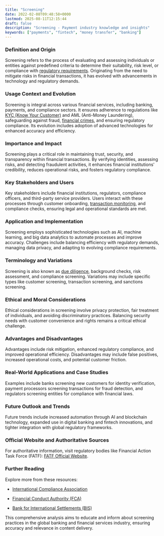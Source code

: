 ```yaml
---
title: "Screening"
date: 2022-02-08T09:48:58+0000
lastmod: 2025-08-11T12:15:44
draft: false
description: "Screening - Payment industry knowledge and insights"
keywords: ["payments", "fintech", "money transfer", "banking"]
---
```


### Definition and Origin

Screening refers to the process of evaluating and assessing individuals or entities against predefined criteria to determine their suitability, risk level, or compliance with [regulatory requirements](https://faisalkhanllc.xyz/resources/payments-wiki/f/financial-regulatory-frameworks/). Originating from the need to mitigate risks in financial transactions, it has evolved with advancements in technology and regulatory demands.

### Usage Context and Evolution

Screening is integral across various financial services, including banking, payments, and compliance sectors. It ensures adherence to regulations like [KYC (Know Your Customer)](https://faisalkhanllc.xyz/resources/payments-wiki/k/know-your-customer-kyc/) and AML (Anti-Money Laundering), safeguarding against fraud, [financial crimes](https://faisalkhanllc.xyz/resources/payments-wiki/f/financial-crimes/), and ensuring regulatory compliance. Its evolution includes adoption of advanced technologies for enhanced accuracy and efficiency.

### Importance and Impact

Screening plays a critical role in maintaining trust, security, and transparency within financial transactions. By verifying identities, assessing risks, and detecting fraudulent activities, it enhances financial institutions' credibility, reduces operational risks, and fosters regulatory compliance.

### Key Stakeholders and Users

Key stakeholders include financial institutions, regulators, compliance officers, and third-party service providers. Users interact with these processes through customer onboarding, [transaction monitoring](https://faisalkhanllc.xyz/resources/payments-wiki/f/financial-crimes/), and compliance checks, ensuring legal and operational standards are met.

### Application and Implementation

Screening employs sophisticated technologies such as AI, machine learning, and big data analytics to automate processes and improve accuracy. Challenges include balancing efficiency with regulatory demands, managing data privacy, and adapting to evolving compliance requirements.

### Terminology and Variations

Screening is also known as [due diligence](https://faisalkhanllc.xyz/resources/payments-wiki/d/due-diligence-dd/), background checks, risk assessment, and compliance screening. Variations may include specific types like customer screening, transaction screening, and sanctions screening.

### Ethical and Moral Considerations

Ethical considerations in screening involve privacy protection, fair treatment of individuals, and avoiding discriminatory practices. Balancing security needs with customer convenience and rights remains a critical ethical challenge.

### Advantages and Disadvantages

Advantages include risk mitigation, enhanced regulatory compliance, and improved operational efficiency. Disadvantages may include false positives, increased operational costs, and potential customer friction.

### Real-World Applications and Case Studies

Examples include banks screening new customers for identity verification, payment processors screening transactions for fraud detection, and regulators screening entities for compliance with financial laws.

### Future Outlook and Trends

Future trends include increased automation through AI and blockchain technology, expanded use in digital banking and fintech innovations, and tighter integration with global regulatory frameworks.

### Official Website and Authoritative Sources

For authoritative information, visit regulatory bodies like Financial Action Task Force (FATF): [FATF Official Website](https://www.fatf-gafi.org/).

### Further Reading

Explore more from these resources:

- [International Compliance Association](https://www.int-comp.org/)

- [Financial Conduct Authority (FCA)](https://www.fca.org.uk/)

- [Bank for International Settlements (BIS)](https://www.bis.org/)

This comprehensive analysis aims to educate and inform about screening practices in the global banking and financial services industry, ensuring accuracy and relevance in content delivery.